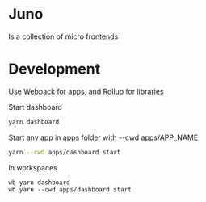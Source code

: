 # Juno

Is a collection of micro frontends

# Development

Use Webpack for apps, and Rollup for libraries

Start dashboard

```bash
yarn dashboard
```

Start any app in apps folder with --cwd apps/APP_NAME

```bash
yarn --cwd apps/dashboard start
```

In workspaces

```
wb yarn dashboard
wb yarn --cwd apps/dashboard start
```
